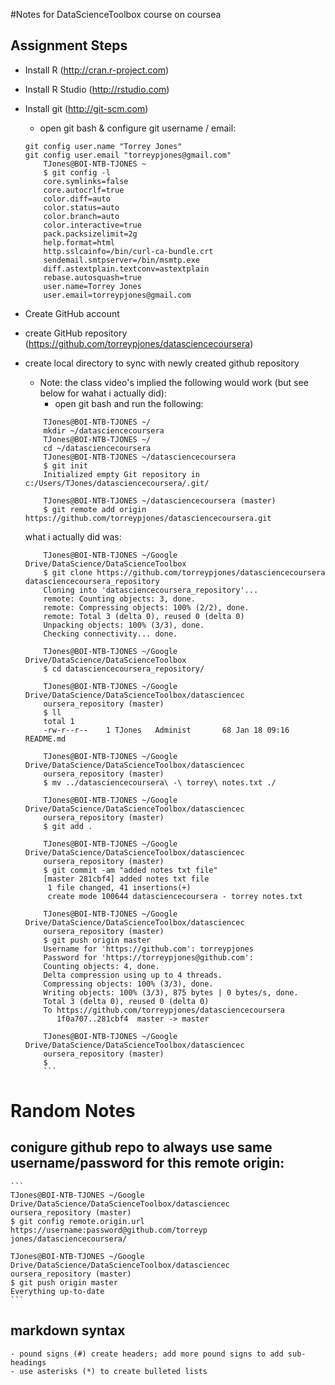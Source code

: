 #Notes for DataScienceToolbox course on coursea

## Assignment Steps
 - Install R (http://cran.r-project.com)
 - Install R Studio (http://rstudio.com)
 - Install git (http://git-scm.com)
	- open git bash & configure git username / email:
	```
	git config user.name "Torrey Jones"
	git config user.email "torreypjones@gmail.com"
		TJones@BOI-NTB-TJONES ~
		$ git config -l
		core.symlinks=false
		core.autocrlf=true
		color.diff=auto
		color.status=auto
		color.branch=auto
		color.interactive=true
		pack.packsizelimit=2g
		help.format=html
		http.sslcainfo=/bin/curl-ca-bundle.crt
		sendemail.smtpserver=/bin/msmtp.exe
		diff.astextplain.textconv=astextplain
		rebase.autosquash=true
		user.name=Torrey Jones
		user.email=torreypjones@gmail.com
	```
 - Create GitHub account
 - create GitHub repository (https://github.com/torreypjones/datasciencecoursera)
 - create local directory to sync with newly created github repository
	- Note: the class video's implied the following would work (but see below for wahat i actually did):
		- open git bash and run the following:
	```
		TJones@BOI-NTB-TJONES ~/
		mkdir ~/datasciencecoursera
		TJones@BOI-NTB-TJONES ~/
		cd ~/datasciencecoursera
		TJones@BOI-NTB-TJONES ~/datasciencecoursera
		$ git init
		Initialized empty Git repository in c:/Users/TJones/datasciencecoursera/.git/

		TJones@BOI-NTB-TJONES ~/datasciencecoursera (master)
		$ git remote add origin https://github.com/torreypjones/datasciencecoursera.git
	```
		
	what i actually did was:
	```
		TJones@BOI-NTB-TJONES ~/Google Drive/DataScience/DataScienceToolbox
		$ git clone https://github.com/torreypjones/datasciencecoursera datasciencecoursera_repository
		Cloning into 'datasciencecoursera_repository'...
		remote: Counting objects: 3, done.
		remote: Compressing objects: 100% (2/2), done.
		remote: Total 3 (delta 0), reused 0 (delta 0)
		Unpacking objects: 100% (3/3), done.
		Checking connectivity... done.

		TJones@BOI-NTB-TJONES ~/Google Drive/DataScience/DataScienceToolbox
		$ cd datasciencecoursera_repository/

		TJones@BOI-NTB-TJONES ~/Google Drive/DataScience/DataScienceToolbox/datasciencec
		oursera_repository (master)
		$ ll
		total 1
		-rw-r--r--    1 TJones   Administ       68 Jan 18 09:16 README.md

		TJones@BOI-NTB-TJONES ~/Google Drive/DataScience/DataScienceToolbox/datasciencec
		oursera_repository (master)
		$ mv ../datasciencecoursera\ -\ torrey\ notes.txt ./

		TJones@BOI-NTB-TJONES ~/Google Drive/DataScience/DataScienceToolbox/datasciencec
		oursera_repository (master)
		$ git add .

		TJones@BOI-NTB-TJONES ~/Google Drive/DataScience/DataScienceToolbox/datasciencec
		oursera_repository (master)
		$ git commit -am "added notes txt file"
		[master 281cbf4] added notes txt file
		 1 file changed, 41 insertions(+)
		 create mode 100644 datasciencecoursera - torrey notes.txt

		TJones@BOI-NTB-TJONES ~/Google Drive/DataScience/DataScienceToolbox/datasciencec
		oursera_repository (master)
		$ git push origin master
		Username for 'https://github.com': torreypjones
		Password for 'https://torreypjones@github.com':
		Counting objects: 4, done.
		Delta compression using up to 4 threads.
		Compressing objects: 100% (3/3), done.
		Writing objects: 100% (3/3), 875 bytes | 0 bytes/s, done.
		Total 3 (delta 0), reused 0 (delta 0)
		To https://github.com/torreypjones/datasciencecoursera
		   1f0a707..281cbf4  master -> master

		TJones@BOI-NTB-TJONES ~/Google Drive/DataScience/DataScienceToolbox/datasciencec
		oursera_repository (master)
		$
		```

# Random Notes
## conigure github repo to always use same username/password for this remote origin:		
	```
	TJones@BOI-NTB-TJONES ~/Google Drive/DataScience/DataScienceToolbox/datasciencec
	oursera_repository (master)
	$ git config remote.origin.url https://username:password@github.com/torreyp
	jones/datasciencecoursera/

	TJones@BOI-NTB-TJONES ~/Google Drive/DataScience/DataScienceToolbox/datasciencec
	oursera_repository (master)
	$ git push origin master
	Everything up-to-date
	```
	
## markdown syntax
	- pound signs (#) create headers; add more pound signs to add sub-headings
	- use asterisks (*) to create bulleted lists